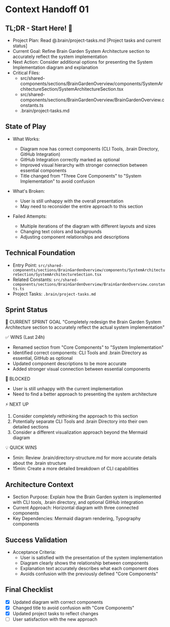 # Context Handoff 01

## TL;DR - Start Here! 🚀 
- Project Plan: Read @.brain/project-tasks.md [Project tasks and current status]
- Current Goal: Refine Brain Garden System Architecture section to accurately reflect the system implementation
- Next Action: Consider additional options for presenting the System Implementation diagram and explanation
- Critical Files: 
  - src/shared-components/sections/BrainGardenOverview/components/SystemArchitectureSection/SystemArchitectureSection.tsx
  - src/shared-components/sections/BrainGardenOverview/BrainGardenOverview.constants.ts
  - .brain/project-tasks.md

## State of Play
- What Works: 
  - Diagram now has correct components (CLI Tools, .brain Directory, GitHub Integration)
  - GitHub Integration correctly marked as optional
  - Improved visual hierarchy with stronger connection between essential components
  - Title changed from "Three Core Components" to "System Implementation" to avoid confusion

- What's Broken: 
  - User is still unhappy with the overall presentation
  - May need to reconsider the entire approach to this section

- Failed Attempts: 
  - Multiple iterations of the diagram with different layouts and sizes
  - Changing text colors and backgrounds
  - Adjusting component relationships and descriptions

## Technical Foundation
- Entry Point: `src/shared-components/sections/BrainGardenOverview/components/SystemArchitectureSection/SystemArchitectureSection.tsx`
- Related Constants: `src/shared-components/sections/BrainGardenOverview/BrainGardenOverview.constants.ts`
- Project Tasks: `.brain/project-tasks.md`

## Sprint Status

🏃 CURRENT SPRINT GOAL
"Completely redesign the Brain Garden System Architecture section to accurately reflect the actual system implementation"

✅ WINS (Last 24h)
- Renamed section from "Core Components" to "System Implementation"
- Identified correct components: CLI Tools and .brain Directory as essential, GitHub as optional
- Updated component descriptions to be more accurate
- Added stronger visual connection between essential components

🚧 BLOCKED
- User is still unhappy with the current implementation
- Need to find a better approach to presenting the system architecture

⚡ NEXT UP
1. Consider completely rethinking the approach to this section
2. Potentially separate CLI Tools and .brain Directory into their own detailed sections
3. Consider a different visualization approach beyond the Mermaid diagram

💡 QUICK WINS
- 5min: Review .brain/directory-structure.md for more accurate details about the .brain structure
- 15min: Create a more detailed breakdown of CLI capabilities

## Architecture Context
- Section Purpose: Explain how the Brain Garden system is implemented with CLI tools, .brain directory, and optional GitHub integration
- Current Approach: Horizontal diagram with three connected components
- Key Dependencies: Mermaid diagram rendering, Typography components

## Success Validation
- Acceptance Criteria: 
  - User is satisfied with the presentation of the system implementation
  - Diagram clearly shows the relationship between components
  - Explanation text accurately describes what each component does
  - Avoids confusion with the previously defined "Core Components"

## Final Checklist
- [x] Updated diagram with correct components
- [x] Changed title to avoid confusion with "Core Components"
- [x] Updated project tasks to reflect changes
- [ ] User satisfaction with the new approach 